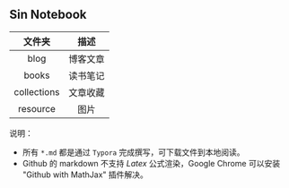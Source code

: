 ## Sin Notebook

|    文件夹     |         描述         |
| :-----------: | :------------------: |
|     blog      |       博客文章       |
|     books     |       读书笔记       |
|  collections  |       文章收藏       |
|   resource    |         图片         |

说明：

+ 所有 `*.md` 都是通过 `Typora` 完成撰写，可下载文件到本地阅读。
+ Github 的 markdown 不支持 *Latex* 公式渲染，Google Chrome 可以安装 "Github with MathJax" 插件解决。


